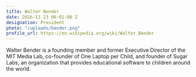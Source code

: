 ```yaml
---
title: Walter Bender
date: 2016-11-23 06:01:00 Z
designation: President
photo: "/uploads/bender.png"
profile_url: https://en.wikipedia.org/wiki/Walter_Bender
---
```


Walter Bender is a founding member and former Executive Director of the MIT Media Lab, co-founder of One Laptop per Child, and founder of Sugar Labs, an organization that provides educational software to children around the world.